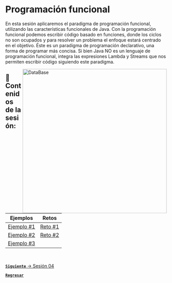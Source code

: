 # Programación funcional

En esta sesión aplicaremos el paradigma de programación funcional, utilizando
las características funcionales de Java. Con la programación funcional podemos 
escribir código basado en funciones, donde los ciclos no son ocupados y para 
resolver un problema el enfoque estará centrado en el objetivo. Éste es un 
paradigma de programación declarativo, una forma de programar más concisa. Si 
bien Java NO es un lenguaje de programación funcional, integra las expresiones 
Lambda y Streams que nos permiten escribir código siguiendo este paradigma.

<img align="right" src="https://www.patferraggi.dev/static/4e54b1635b9b0c795fa5ad93d3f82d00/ee604/cover.png" alt="DataBase" width="450"/>

## :bookmark_tabs: Contenidos de la sesión:

| **Ejemplos**                           | **Retos**                     |
|----------------------------------------|-------------------------------|
| [Ejemplo #1](./work/Ejemplos/Ejemplo1) | [Reto #1](./work/Retos/Reto1) |
| [Ejemplo #2](./work/Ejemplos/Ejemplo2) | [Reto #2](./work/Retos/Reto2) |
| [Ejemplo #3](./work/Ejemplos/Ejemplo3) |

<br>

[**`Siguiente`** -> Sesión 04](../Sesion4)

[**`Regresar`**](../../../)
